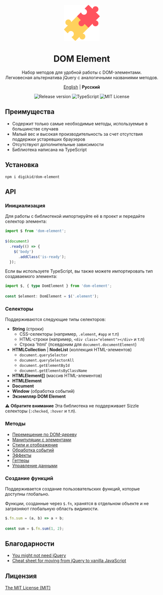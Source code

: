 <div align="center">
  <img alt="DOM Element" src="https://github.com/digikid/dom-element/raw/main/logo.svg" height="117" />
</div>

<div align="center">
  <h1>DOM Element</h1>
  <p>Набор методов для удобной работы с DOM-элементами.<br>Легковесная альтернатива jQuery с аналогичными названиями методов.</p>
  <p>
    <a href="https://github.com/digikid/dom-element/blob/main/README.md">English</a> | <b>Русский</b></p>
  <img src="https://img.shields.io/github/release/digikid/dom-element.svg?style=flat-square&logo=appveyor" alt="Release version">
  <img src="https://img.shields.io/github/languages/top/digikid/dom-element.svg?style=flat-square&logo=appveyor" alt="TypeScript">
  <img src="https://img.shields.io/github/license/digikid/dom-element.svg?style=flat-square&logo=appveyor" alt="MIT License">
</div>

## Преимущества

- Содержит только самые необходимые методы, используемые в большинстве случаев
- Малый вес и высокая производительность за счет отсутствия поддержки устаревших браузеров
- Отсутствуют дополнительные зависимости
- Библиотека написана на TypeScript

## Установка

```shell
npm i digikid/dom-element
```

## API

### Инициализация

Для работы с библиотекой импортируйте её в проект и передайте селектор элемента:

```js
import $ from 'dom-element';

$(document)
  .ready(() => {
    $('body')
      .addClass('is-ready');
  });
```

Если вы используете TypeScript, вы также можете импортировать тип создаваемого элемента:

```ts
import $, { type DomElement } from 'dom-element';

const $element: DomElement = $('.element');
```

<a name="selectors"></a>

### Селекторы

Поддерживаются следующие типы селекторов:

- **String** (строки)
    - СSS-селекторы (например, `.element`, `#app` и т.п)
    - HTML-строки (например, `<div class="element"></div>` и т.п)
    - Строка 'html' (псевдоним для `document.documentElement`)
- **HTMLCollection** | **NodeList** (коллекция HTML-элементов)
    - `document.querySelector`
    - `document.querySelectorAll`
    - `document.getElementById`
    - `document.getElementsByClassName`
- **HTMLElement[]** (массив HTML-элементов)
- **HTMLElement**
- **Document**
- **Window** (обработка событий)
- **Экземпляр DOM Element**

:warning: **Обратите внимание**
Эта библиотека не поддерживает Sizzle селекторы (`:checked`, `:hover` и т.п).

### Методы

- [Перемещение по DOM-дереву](https://github.com/digikid/dom-element/blob/main/docs/ru-RU/METHODS.md#traversing)
- [Манипуляции с элементами](https://github.com/digikid/dom-element/blob/main/docs/ru-RU/METHODS.md#manipulation)
- [Стили и отображение](https://github.com/digikid/dom-element/blob/main/docs/ru-RU/METHODS.md#css)
- [Обработка событий](https://github.com/digikid/dom-element/blob/main/docs/ru-RU/METHODS.md#events)
- [Эффекты](https://github.com/digikid/dom-element/blob/main/docs/ru-RU/METHODS.md#effects)
- [Геттеры](https://github.com/digikid/dom-element/blob/main/docs/ru-RU/METHODS.md#getters)
- [Управление данными](https://github.com/digikid/dom-element/blob/main/docs/ru-RU/METHODS.md#data)

### Создание функций

Поддерживается создание пользовательских функций, которые доступны глобально.

Функции, созданные через `$.fn`, хранятся в отдельном объекте и не загрязняют глобальную область видимости.

```js
$.fn.sum = (a, b) => a + b;

const sum = $.fn.sum(1, 2);
```

## Благодарности

- [You might not need jQuery](https://youmightnotneedjquery.com)
- [Cheat sheet for moving from jQuery to vanilla JavaScript](https://tobiasahlin.com/blog/move-from-jquery-to-vanilla-javascript/)

## Лицензия

[The MIT License (MIT)](LICENSE)
